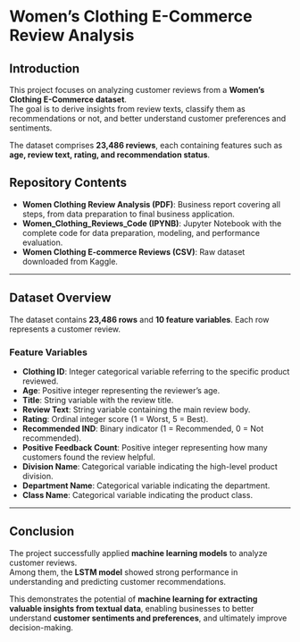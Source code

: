 # Women’s Clothing E-Commerce Review Analysis  

## Introduction  
This project focuses on analyzing customer reviews from a **Women’s Clothing E-Commerce dataset**.  
The goal is to derive insights from review texts, classify them as recommendations or not, and better understand customer preferences and sentiments.  

The dataset comprises **23,486 reviews**, each containing features such as **age, review text, rating, and recommendation status**.  



## Repository Contents  
- **Women Clothing Review Analysis (PDF)**: Business report covering all steps, from data preparation to final business application.  
- **Women_Clothing_Reviews_Code (IPYNB)**: Jupyter Notebook with the complete code for data preparation, modeling, and performance evaluation.  
- **Women Clothing E-commerce Reviews (CSV)**: Raw dataset downloaded from Kaggle.  

---

## Dataset Overview  
The dataset contains **23,486 rows** and **10 feature variables**. Each row represents a customer review.  

### Feature Variables  
- **Clothing ID**: Integer categorical variable referring to the specific product reviewed.  
- **Age**: Positive integer representing the reviewer’s age.  
- **Title**: String variable with the review title.  
- **Review Text**: String variable containing the main review body.  
- **Rating**: Ordinal integer score (1 = Worst, 5 = Best).  
- **Recommended IND**: Binary indicator (1 = Recommended, 0 = Not recommended).  
- **Positive Feedback Count**: Positive integer representing how many customers found the review helpful.  
- **Division Name**: Categorical variable indicating the high-level product division.  
- **Department Name**: Categorical variable indicating the department.  
- **Class Name**: Categorical variable indicating the product class.  

---

## Conclusion  
The project successfully applied **machine learning models** to analyze customer reviews.  
Among them, the **LSTM model** showed strong performance in understanding and predicting customer recommendations.  

This demonstrates the potential of **machine learning for extracting valuable insights from textual data**, enabling businesses to better understand **customer sentiments and preferences**, and ultimately improve decision-making.  
